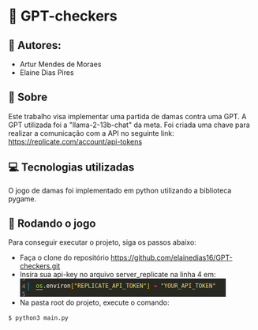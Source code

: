 # 🤖 GPT-checkers

## 🤝 Autores:
* Artur Mendes de Moraes
* Elaine Dias Pires

## 🔎  Sobre
Este trabalho visa implementar uma partida de damas contra uma GPT. A GPT utilizada foi a "llama-2-13b-chat" da meta. Foi criada uma chave para realizar a comunicação com a API no seguinte link:
https://replicate.com/account/api-tokens


## 💻  Tecnologias utilizadas
O jogo de damas foi implementado em python utilizando a biblioteca pygame.

## 🎯 Rodando o jogo
Para conseguir executar o projeto, siga os passos abaixo:
* Faça o clone do repositório https://github.com/elainedias16/GPT-checkers.git 
* Insira sua api-key no arquivo server_replicate na linha 4 em:
![Alt text](image.png)
* Na pasta root do projeto, execute o comando:
```
$ python3 main.py
```


